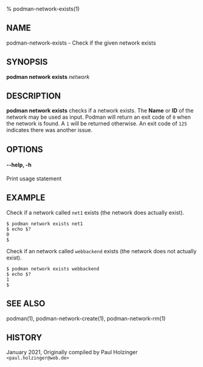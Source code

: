 % podman-network-exists(1)

## NAME
podman\-network\-exists - Check if the given network exists

## SYNOPSIS
**podman network exists** *network*

## DESCRIPTION
**podman network exists** checks if a network exists. The **Name** or **ID**
of the network may be used as input.  Podman will return an exit code
of `0` when the network is found.  A `1` will be returned otherwise. An exit code of
`125` indicates there was another issue.


## OPTIONS

#### **--help**, **-h**

Print usage statement

## EXAMPLE

Check if a network called `net1` exists (the network does actually exist).
```
$ podman network exists net1
$ echo $?
0
$
```

Check if an network called `webbackend` exists (the network does not actually exist).
```
$ podman network exists webbackend
$ echo $?
1
$
```

## SEE ALSO
podman(1), podman-network-create(1), podman-network-rm(1)

## HISTORY
January 2021, Originally compiled by Paul Holzinger `<paul.holzinger@web.de>`

